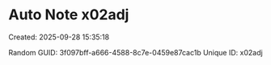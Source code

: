 ﻿# Auto Note x02adj
Created: 2025-09-28 15:35:18

Random GUID: 3f097bff-a666-4588-8c7e-0459e87cac1b
Unique ID: x02adj
